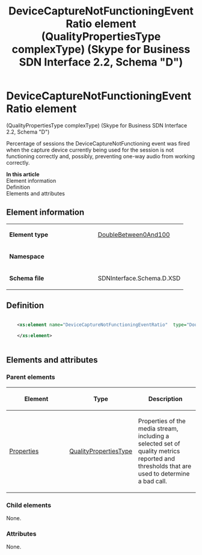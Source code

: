 ﻿---
title: DeviceCaptureNotFunctioningEventRatio element (QualityPropertiesType complexType) (Skype for Business SDN Interface 2.2, Schema "D")
TOCTitle: DeviceCaptureNotFunctioningEventRatio element
ms:assetid: 754049e9-36da-5278-7bdf-ab73350a73f6
ms:mtpsurl: https://msdn.microsoft.com/en-us/library/Mt149467(v=office.16)
ms:contentKeyID: 65855414
ms.date: 08/24/2015
mtps_version: v=office.16
dev_langs:
- xml
---

# DeviceCaptureNotFunctioningEventRatio element 

(QualityPropertiesType complexType) (Skype for Business SDN Interface 2.2, Schema \"D\")

Percentage of sessions the DeviceCaptureNotFunctioning event was fired when the capture device currently being used for the session is not functioning correctly and, possibly, preventing one-way audio from working correctly.


**In this article**  
Element information  
Definition  
Elements and attributes  

## Element information

<table>
<colgroup>
<col style="width: 50%" />
<col style="width: 50%" />
</colgroup>
<tbody>
<tr class="odd">
<td><p><strong>Element type</strong></p></td>
<td><p><a href="doublebetween0and100-simpletype-skype-for-business-sdn-interface-2-2-schema-d.md">DoubleBetween0And100</a></p></td>
</tr>
<tr class="even">
<td><p><strong>Namespace</strong></p></td>
<td><p></p></td>
</tr>
<tr class="odd">
<td><p><strong>Schema file</strong></p></td>
<td><p>SDNInterface.Schema.D.XSD</p></td>
</tr>
</tbody>
</table>


## Definition

``` xml

    <xs:element name="DeviceCaptureNotFunctioningEventRatio"  type="DoubleBetween0And100">
    
    </xs:element>
  
```

## Elements and attributes

### Parent elements

<table>
<colgroup>
<col style="width: 33%" />
<col style="width: 33%" />
<col style="width: 33%" />
</colgroup>
<thead>
<tr class="header">
<th><p>Element</p></th>
<th><p>Type</p></th>
<th><p>Description</p></th>
</tr>
</thead>
<tbody>
<tr class="odd">
<td><p><a href="properties-element-qualitytype-complextype-skype-for-business-sdn-interface-2-2-schema-d.md">Properties</a></p></td>
<td><p><a href="qualitypropertiestype-complextype-skype-for-business-sdn-interface-2-2-schema-d.md">QualityPropertiesType</a></p></td>
<td><p>Properties of the media stream, including a selected set of quality metrics reported and thresholds that are used to determine a bad call.</p></td>
</tr>
</tbody>
</table>


### Child elements

None.

### Attributes

None.

